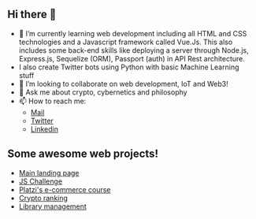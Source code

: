 ## Hi there 👋

- 🌱 I’m currently learning web development including all HTML and CSS technologies and a Javascript framework called Vue.Js. This also includes some back-end skills like deploying a server through Node.js, Express.js, Sequelize (ORM), Passport (auth) in API Rest architecture.
- I also create Twitter bots using Python with basic Machine Learning stuff
- 👯 I’m looking to collaborate on web development, IoT and Web3!
- 💬 Ask me about crypto, cybernetics and philosophy 
- 📫 How to reach me: 
    - [Mail](rodrx20@gmail.com)
    - [Twitter](https://twitter.com/rdrx_)
    - [Linkedin](https://www.linkedin.com/in/rodrx20/)

## Some awesome web projects!

* [Main landing page](https://rdr-x.github.io/static/ES/index.html)
* [JS Challenge](https://rdr-x.github.io/JS-practico-platzi/index.html)
* [Platzi's e-commerce course](https://rdr-x.github.io/E-commerce-practico-platzi/public/templates/index.html)
* [Crypto ranking](https://crypto-rank.netlify.app/)
* [Library management](https://immense-garden-99230.herokuapp.com/)
